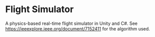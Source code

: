 # Flight Simulator
A physics-based real-time flight simulator in Unity and C#. See https://ieeexplore.ieee.org/document/7152411 for the algorithm used.
